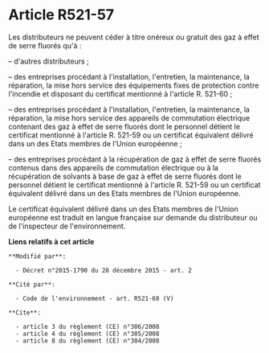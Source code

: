# Article R521-57

Les distributeurs ne peuvent céder à titre onéreux ou gratuit des gaz à effet de serre fluorés qu'à :

– d'autres distributeurs ;

– des entreprises procédant à l'installation, l'entretien, la maintenance, la réparation, la mise hors service des
équipements fixes de protection contre l'incendie et disposant du certificat mentionné à l'article R. 521-60 ;

– des entreprises procédant à l'installation, l'entretien, la maintenance, la réparation, la mise hors service des appareils
de commutation électrique contenant des gaz à effet de serre fluorés dont le personnel détient le certificat mentionné à
l'article R. 521-59 ou un certificat équivalent délivré dans un des Etats membres de l'Union européenne ;

– des entreprises procédant à la récupération de gaz à effet de serre fluorés contenus dans des appareils de commutation
électrique ou à la récupération de solvants à base de gaz à effet de serre fluorés dont le personnel détient le certificat
mentionné à l'article R. 521-59 ou un certificat équivalent délivré dans un des Etats membres de l'Union européenne.

Le certificat équivalent délivré dans un des Etats membres de l'Union européenne est traduit en langue française sur demande
du distributeur ou de l'inspecteur de l'environnement.

**Liens relatifs à cet article**

	**Modifié par**:

	  - Décret n°2015-1790 du 28 décembre 2015 - art. 2

	**Cité par**:

	  - Code de l'environnement - art. R521-68 (V)

	**Cite**:

	  - article 3 du règlement (CE) n°306/2008
	  - article 4 du règlement (CE) n°305/2008
	  - article 8 du règlement (CE) n°304/2008
